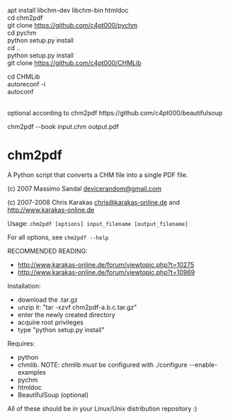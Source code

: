 
apt install libchm-dev libchm-bin htmldoc
<br>
cd chm2pdf
<br>
git clone https://github.com/c4pt000/pychm
<br>
cd pychm
<br>
python setup.py install
<br>
cd ..
<br>
python setup.py install 
<br>
git clone https://github.com/c4pt000/CHMLib
<br>

cd CHMLib
<br>
autoreconf -i
<br>
autoconf


<br>
optional according to chm2pdf
https://github.com/c4pt000/beautifulsoup

<br>


chm2pdf --book input.chm output.pdf

chm2pdf
=======
A Python script that converts a CHM file into a single PDF file.

(c) 2007 Massimo Sandal <devicerandom@gmail.com>

(c) 2007-2008 Chris Karakas <chris@karakas-online.de> and <http://www.karakas-online.de>

Usage:
  `chm2pdf [options] input_filename [output_filename]`

For all options, see
  `chm2pdf --help`

RECOMMENDED READING:
 - http://www.karakas-online.de/forum/viewtopic.php?t=10275
 - http://www.karakas-online.de/forum/viewtopic.php?t=10969

Installation:
 - download the .tar.gz
 - unzip it: "tar -xzvf chm2pdf-a.b.c.tar.gz"
 - enter the newly created directory
 - acquire root privileges
 - type "python setup.py install"

Requires:
 - python
 - chmlib. NOTE: chmlib *must* be configured with ./configure --enable-examples
 - pychm
 - htmldoc
 - BeautifulSoup (optional)

All of these should be in your Linux/Unix distribution repository :)
